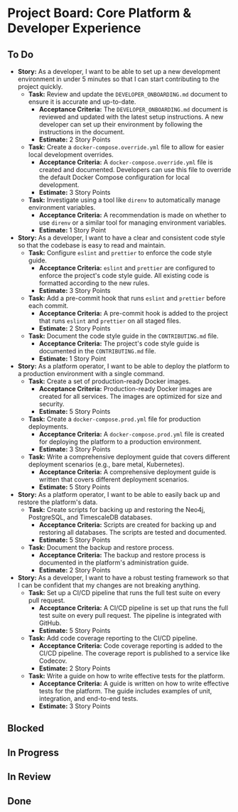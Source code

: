 # Project Board: Core Platform & Developer Experience

## To Do

- **Story:** As a developer, I want to be able to set up a new development environment in under 5 minutes so that I can start contributing to the project quickly.
  - **Task:** Review and update the `DEVELOPER_ONBOARDING.md` document to ensure it is accurate and up-to-date.
    - **Acceptance Criteria:** The `DEVELOPER_ONBOARDING.md` document is reviewed and updated with the latest setup instructions. A new developer can set up their environment by following the instructions in the document.
    - **Estimate:** 2 Story Points
  - **Task:** Create a `docker-compose.override.yml` file to allow for easier local development overrides.
    - **Acceptance Criteria:** A `docker-compose.override.yml` file is created and documented. Developers can use this file to override the default Docker Compose configuration for local development.
    - **Estimate:** 3 Story Points
  - **Task:** Investigate using a tool like `direnv` to automatically manage environment variables.
    - **Acceptance Criteria:** A recommendation is made on whether to use `direnv` or a similar tool for managing environment variables.
    - **Estimate:** 1 Story Point
- **Story:** As a developer, I want to have a clear and consistent code style so that the codebase is easy to read and maintain.
  - **Task:** Configure `eslint` and `prettier` to enforce the code style guide.
    - **Acceptance Criteria:** `eslint` and `prettier` are configured to enforce the project's code style guide. All existing code is formatted according to the new rules.
    - **Estimate:** 3 Story Points
  - **Task:** Add a pre-commit hook that runs `eslint` and `prettier` before each commit.
    - **Acceptance Criteria:** A pre-commit hook is added to the project that runs `eslint` and `prettier` on all staged files.
    - **Estimate:** 2 Story Points
  - **Task:** Document the code style guide in the `CONTRIBUTING.md` file.
    - **Acceptance Criteria:** The project's code style guide is documented in the `CONTRIBUTING.md` file.
    - **Estimate:** 1 Story Point
- **Story:** As a platform operator, I want to be able to deploy the platform to a production environment with a single command.
  - **Task:** Create a set of production-ready Docker images.
    - **Acceptance Criteria:** Production-ready Docker images are created for all services. The images are optimized for size and security.
    - **Estimate:** 5 Story Points
  - **Task:** Create a `docker-compose.prod.yml` file for production deployments.
    - **Acceptance Criteria:** A `docker-compose.prod.yml` file is created for deploying the platform to a production environment.
    - **Estimate:** 3 Story Points
  - **Task:** Write a comprehensive deployment guide that covers different deployment scenarios (e.g., bare metal, Kubernetes).
    - **Acceptance Criteria:** A comprehensive deployment guide is written that covers different deployment scenarios.
    - **Estimate:** 5 Story Points
- **Story:** As a platform operator, I want to be able to easily back up and restore the platform's data.
  - **Task:** Create scripts for backing up and restoring the Neo4j, PostgreSQL, and TimescaleDB databases.
    - **Acceptance Criteria:** Scripts are created for backing up and restoring all databases. The scripts are tested and documented.
    - **Estimate:** 5 Story Points
  - **Task:** Document the backup and restore process.
    - **Acceptance Criteria:** The backup and restore process is documented in the platform's administration guide.
    - **Estimate:** 2 Story Points
- **Story:** As a developer, I want to have a robust testing framework so that I can be confident that my changes are not breaking anything.
  - **Task:** Set up a CI/CD pipeline that runs the full test suite on every pull request.
    - **Acceptance Criteria:** A CI/CD pipeline is set up that runs the full test suite on every pull request. The pipeline is integrated with GitHub.
    - **Estimate:** 5 Story Points
  - **Task:** Add code coverage reporting to the CI/CD pipeline.
    - **Acceptance Criteria:** Code coverage reporting is added to the CI/CD pipeline. The coverage report is published to a service like Codecov.
    - **Estimate:** 2 Story Points
  - **Task:** Write a guide on how to write effective tests for the platform.
    - **Acceptance Criteria:** A guide is written on how to write effective tests for the platform. The guide includes examples of unit, integration, and end-to-end tests.
    - **Estimate:** 3 Story Points

## Blocked

## In Progress

## In Review

## Done
